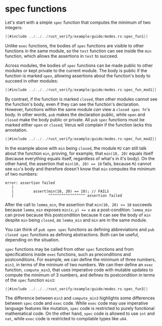 # spec functions

Let's start with a simple `spec` function that computes the minimum of two integers:

```rust
{{#include ../../../rust_verify/example/guide/modes.rs:spec_fun1}}
```

Unlike `exec` functions,
the bodies of `spec` functions are visible to other functions in the same module,
so the `test` function can see inside the `min` function,
which allows the assertions in `test` to succeed.

Across modules, the bodies of `spec` functions can be made public to other modules
or kept private to the current module.
The body is public if the function is marked `open`,
allowing assertions about the function's body to succeed in other modules:

```rust
{{#include ../../../rust_verify/example/guide/modes.rs:spec_fun_mod1}}
```

By contrast, if the function is marked `closed`,
then other modules cannot see the function's body,
even if they can see the function's declaration. However,
functions within the same module *can* view a `closed spec fn`'s body. 
In other words, `pub` makes the declaration public,
while `open` and `closed` make the body public or private.
All `pub` `spec` functions must be marked either `open` or `closed`;
Verus will complain if the function lacks this annotation.

```rust
{{#include ../../../rust_verify/example/guide/modes.rs:spec_fun_mod2}}
```

In the example above with `min` being `closed`,
the module `M2` can still talk about the function `min`,
proving, for example, that `min(10, 20)` equals itself
(because everything equals itself, regardless of what's in it's body).
On the other hand, the assertion that `min(10, 20) == 10` fails,
because `M2` cannot see `min`'s body and therefore doesn't know that `min`
computes the minimum of two numbers:

```
error: assertion failed
   |
   |         assert(min(10, 20) == 10); // FAILS
   |                ^^^^^^^^^^^^^^^^^ assertion failed
```

After the call to `lemma_min`, the assertion that `min(10, 20) <= 10` succeeds because `lemma_min` exposes `min(x,y) <= x` as a post-condition. `lemma_min` can prove because this postcondition because it can see the body of `min` despite `min` being `closed`, as `lemma_min` and `min` are in the same module.

You can think of `pub open spec` functions as defining abbreviations
and `pub closed spec` functions as defining abstractions.
Both can be useful, depending on the situation.

`spec` functions may be called from other `spec` functions
and from specifications inside `exec` functions,
such as preconditions and postconditions.
For example, we can define the minimum of three numbers, `min3`,
in terms of the mininum of two numbers.
We can then define an `exec` function, `compute_min3`,
that uses imperative code with mutable updates to compute
the minimum of 3 numbers,
and defines its postcondition in terms of the `spec` function `min3`:

```rust
{{#include ../../../rust_verify/example/guide/modes.rs:spec_fun3}}
```

The difference between `min3` and `compute_min3` highlights some differences
between `spec` code and `exec` code.
While `exec` code may use imperative language features like mutation,
`spec` code is restricted to purely functional mathematical code.
On the other hand, `spec` code is allowed to use `int` and `nat`,
while `exec` code is restricted to compilable types like `u64`.
